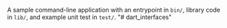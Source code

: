A sample command-line application with an entrypoint in `bin/`, library code
in `lib/`, and example unit test in `test/`.
"# dart_interfaces" 
